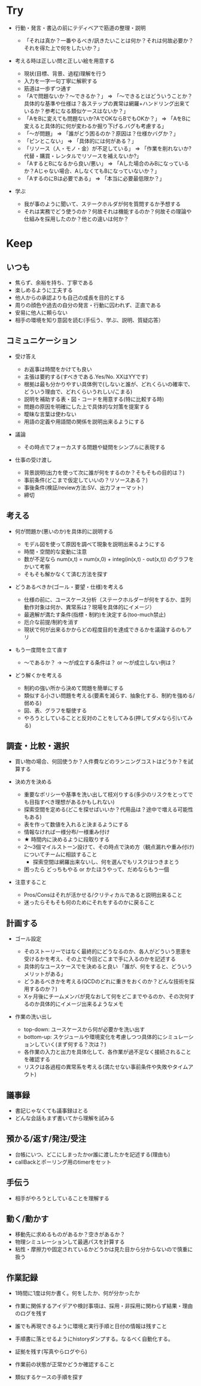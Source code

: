 

Try
===================


* 行動・発言・書込の前にテディベアで筋道の整理・説明
    * 「それは真か？一番やるべき/訊きたいことは何か？それは何故必要か？それを得た上で何をしたいか？」

* 考える時は正しい問と正しい絵を用意する
    * 現状(目標、背景、過程)理解を行う
    * 入力を一字一句丁寧に解釈する
    * 筋道は一歩ずつ通す
    * 「Aで問題ないか？〜できるか？」 => 「〜できるとはどういうことか？具体的な基準や仕様は？各ステップの異常は網羅+ハンドリング出来ているか？参考になる類似ケースはないか？」
    * 「AをBに変えても問題ないか?AでOKならBでもOKか？」 => 「AをBに変えると具体的に何が変わるか掘り下げる.バグも考慮する」
    * 「〜が問題」 => 「誰がどう困るのか？原因は？仕様かバグか？」
    * 「ピンとこない」 => 「具体的には何がある？」
    * 「リソース（人・モノ・金）が不足している」 => 「作業を削れないか? 代替・購買・レンタルでリソースを補えないか?」
    * 「AするとBになるから良い/悪い」 => 「Aした場合のみBになっているか？Aじゃない場合、AしなくてもBになっていないか？」
    * 「AするのにBは必要である」 => 「本当に必要最低限か？」

* 学ぶ
    * 我が事のように聞いて、ステークホルダが何を質問するか予想する
    * それは実務でどう使うのか？何故それは機能するのか？何故その理論や仕組みを採用したのか？他との違いは何か？


Keep
===================


いつも
------------------

* 焦らず、余裕を持ち、丁寧である
* 楽しめるように工夫する
* 他人からの承認よりも自己の成長を目的とする
* 周りの顔色や過去の自分の発言・行動に囚われず、正直である
* 安易に他人に頼らない
* 相手の環境を知り意図を読む(手伝う、学ぶ、説明、質疑応答）

コミュニケーション
---------------------

* 受け答え
    * お返事は時間をかけても良い
    * 主張は要約する(すべきである.Yes/No. XXはYYです)
    * 根拠は最も分かりやすい具体例で(しないと誰が、どれくらいの確率で、どういう理由で、どれくらいうれしい/こまる)
    * 説明を補助する表・図・コードを用意する(特に比較する時)
    * 問題の原因を明確にした上で具体的な対策を提案する
    * 曖昧な言葉は使わない
    * 用語の定義や用語間の関係を説明出来るようにする

* 議論
    * その時点でフォーカスする問題や疑問をシンプルに表現する


* 仕事の受け渡し
    * 背景説明(出力を使って次に誰が何をするのか？そもそもの目的は？)
    * 事前条件(どこまで仮定していいの？リソースある？)
    * 事後条件(検証/review方法:SV、出力フォーマット)
    * 締切

考える
------------------

* 何が問題か(悪いのか)を具体的に説明する
    * モデル図を使って原因を調べて現象を説明出来るようにする
    * 時間・空間的な変動に注意
    * 数が不足なら num(x,t) = num(x,0) + integ(in(x,t) - out(x,t)) のグラフをかいて考察
    * そもそも解かなくて済む方法を探す

* どうあるべきか(ゴール・要望・仕様)を考える
    * 仕様の前に、ユースケース分析（ステークホルダーが何をするか、並列動作対象は何か、異常系は？現場を具体的にイメージ）
    * 最適解が満たす条件(指標・制約)を決定する(too-much禁止)
    * 厄介な前提/制約を消す
    * 現状で何が出来るかからどの程度目的を達成できるかを議論するのもアリ

* もう一度問を立て直す
    * 〜であるか？ -> 〜が成立する条件は？ or 〜が成立しない例は？

* どう解くかを考える
    * 制約の強い所から決めて問題を簡単にする
    * 類似する小さい問題を考える(要素を減らす、抽象化する、制約を強める/弱める)
    * 図、表、グラフを駆使する
    * やろうとしていることと反対のことをしてみる(押してダメなら引いてみる)

調査・比較・選択
---------------

* 買い物の場合、何回使うか？人件費などのランニングコストはどうか？を試算する

* 決め方を決める
    * 重要なポリシーや基準を洗い出して枝刈りする(多少のリスクをとってでも目指すべき理想があるかもしれない)
    * 探索空間を定める(どこを探せばいいか？代用品は？途中で増える可能性もある)
    * 表を作って数値を入れると決まるようにする
    * 情報なければ一様分布/一様重み付け
    * ★ 時間内に決めるように段取りする
    * 2〜3個マイルストーン設けて、その時点で決め方（観点漏れや重み付け)についてチームに相談すること
        * 探索空間は網羅出来ないし、何を選んでもリスクはつきまとう
    * 困ったら どっちもやる or かたほうやって、だめならもう一個
* 注意すること
    * Pros/Consはそれが活かせる/クリティカルであると説明出来ること
    * 迷ったらそもそも何のためにそれをするのかに戻ること


計画する
------------------

* ゴール設定
    * そのストーリーではなく最終的にどうなるのか、各人がどういう恩恵を受けるかを考え、その上で今回どこまで手に入るのかを記述する
    * 具体的なユースケースでを決めると良い 「誰が、何をすると、どういうメリットがある」
    * どうあるべきかを考える(QCDのどれに重きをおくのか？どんな技術を採用するのか？)
    * Xヶ月後にチームメンバが見なおして何をどこまでやるのか、その次何するのか具体的にイメージ出来るようなメモ

* 作業の洗い出し
    * top-down: ユースケースから何が必要かを洗い出す
    * bottom-up: スケジュールや環境変化を考慮しつつ具体的にシミュレーションしていく(まず何する？次は？)
    * 各作業の入力と出力を具体化して、各作業が過不足なく接続されることを確認する
    * リスクは各過程の異常系を考える(満たせない事前条件や失敗やタイムアウト)

議事録
-------------

* 書記じゃなくても議事録はとる
* どんな会話もまず書いてから理解を試みる


預かる/返す/発注/受注
---------------------

 * 台帳にいつ、どこにしまったかor誰に渡したかを記述する(理由も)
 * callBackとポーリング用のtimerをセット


手伝う
------------------
 * 相手がやろうとしていることを理解する


動く/動かす
------------------

 * 移動先に求めるものがあるか？空きがあるか？
 * 物理シミュレーションして最適パスを計算する
 * 粘性・摩擦力や固定されているかどうかは見た目から分からないので慎重に扱う


作業記録
------------------

 * 1時間に1度は何か書く。何をしたか、何が分かったか
 * 作業に関係するアイデアや検討事項は、採用・非採用に関わらず結果・理由のログを残す
 * 誰でも再現できるように環境と実行手順と日付の情報は残すこと

 * 手順書に落とせるようにhistoryダンプする。なるべく自動化する。
 * 証拠を残す(写真やらログやら)
 * 作業前の状態が正常かどうか確認すること
 * 類似するケースの手順を探す




